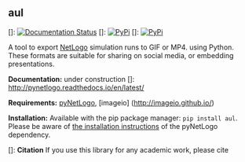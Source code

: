 ## aul

[]: [![Documentation Status](https://readthedocs.org/projects/emaworkbench/badge/?version=latest)](http://pynetlogo.readthedocs.org/en/latest/?badge=master)
[]: [![PyPi](https://img.shields.io/pypi/v/pynetlogo.svg)](https://pypi.python.org/pypi/pynetlogo)
[]: [![PyPi](https://img.shields.io/pypi/dm/pynetlogo.svg)](https://pypi.python.org/pypi/pynetlogo)

A tool to export [NetLogo](https://ccl.northwestern.edu/netlogo/) simulation runs to GIF or MP4. using Python.
These formats are suitable for sharing on social media, or embedding presentations.

**Documentation:** under construction
[]: http://pynetlogo.readthedocs.io/en/latest/

**Requirements:** [pyNetLogo](http://pynetlogo.readthedocs.io/en/latest/), [imageio] (http://imageio.github.io/)

**Installation:** Available with the pip package manager: `pip install aul`.
Please be aware of [the installation instructions](https://pynetlogo.readthedocs.io/en/latest/install.html)
of the pyNetLogo dependency.


[]: **Citation** If you use this library for any academic work, please cite
